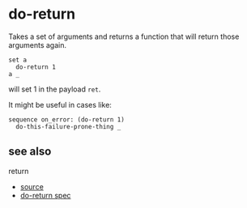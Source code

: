 
# do-return

Takes a set of arguments and returns a function
that will return those arguments again.

```
set a
  do-return 1
a _
```
will set 1 in the payload `ret`.

It might be useful in cases like:
```
sequence on_error: (do-return 1)
  do-this-failure-prone-thing _
```

## see also

return


* [source](https://github.com/floraison/flor/tree/master/lib/flor/pcore/do_return.rb)
* [do-return spec](https://github.com/floraison/flor/tree/master/spec/pcore/do_return_spec.rb)

